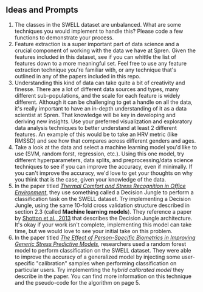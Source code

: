 ## Ideas and Prompts

1.  The classes in the SWELL dataset are unbalanced. What are some techniques you would implement to handle this? Please code a few functions to demonstrate your process.
2.  Feature extraction is a super important part of data science and a crucial component of working with the data we have at Spren. Given the features included in this dataset, see if you can whittle the list of features down to a more meaningful set. Feel free to use any feature extraction technique you're familiar with, or any technique that's outlined in any of the papers included in this repo.
3.  Understanding this kind of data can take quite a bit of creativity and finesse. There are a lot of different data sources and types, many different sub-populations, and the scale for each feature is widely different. Although it can be challenging to get a handle on all the data, it's really important to have an in-depth understanding of it as a data scientist at Spren. That knowledge will be key in developing and deriving new insights. Use your preferred visualization and exploratory data analysis techniques to better understand at least 2 different features. An example of this would be to take an HRV metric (like RMSSD) and see how that compares across different genders and ages.
4.  Take a look at the data and select a machine learning model you'd like to use (SVM, random forst, regression, etc.). Using this one model, try different hyperparameters, data splits, and preprocessing/data science techniques to see if you can improve the accuracy, even if minimally. If you can't improve the accuracy, we'd love to get your thoughts on why you think that is the case, given your knowledge of the data.
5.  In the paper titled [*Thermal Comfort and Stress Recognition in Office Environment*](papers/kizito_2019.pdf), they use something called a Decision Jungle to perform a classification task on the SWELL dataset. Try implementing a Decision Jungle, using the same 10-fold cross validation structure described in section 2.3 (called **Machine learning models**). They reference a paper by [Shotton et al., 2013](https://www.researchgate.net/publication/289206432_Decision_jungles_Compact_and_rich_models_for_classification) that describes the Decision Jungle architecture. It's okay if your work isn't complete, implementing this model can take time, but we would love to see your initial take on this problem.
6.  In the paper titled [*The Effect of Person-Specific Biometrics in Improving Generic Stress Predictive Models*](papers/kizito_2019_2.pdf), researchers used a random forest model to perform classification on the SWELL dataset. They were able to improve the accuracy of a generalized model by injecting some user-specific "calibration" samples when performing classification on particular users. Try implementing the *hybrid calibrated model* they describe in the paper. You can find more information on this technique and the pseudo-code for the algorithm on page 5.